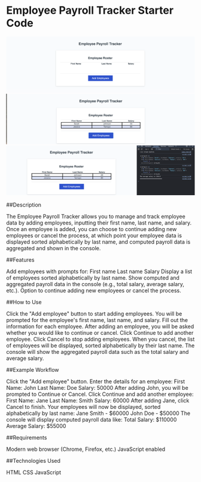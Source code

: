 # Employee Payroll Tracker Starter Code
![ET1](./assets/images/ET1.png)
![ET2](./assets/images/ET2.png)
![ET3](./assets/images/ET3.png)

##Description

The Employee Payroll Tracker allows you to manage and track employee data by adding employees, inputting their first name, last name, and salary. Once an employee is added, you can choose to continue adding new employees or cancel the process, at which point your employee data is displayed sorted alphabetically by last name, and computed payroll data is aggregated and shown in the console.

##Features

Add employees with prompts for:
First name
Last name
Salary
Display a list of employees sorted alphabetically by last name.
Show computed and aggregated payroll data in the console (e.g., total salary, average salary, etc.).
Option to continue adding new employees or cancel the process.

##How to Use

Click the "Add employee" button to start adding employees.
You will be prompted for the employee's first name, last name, and salary. Fill out the information for each employee.
After adding an employee, you will be asked whether you would like to continue or cancel.
Click Continue to add another employee.
Click Cancel to stop adding employees.
When you cancel, the list of employees will be displayed, sorted alphabetically by their last name.
The console will show the aggregated payroll data such as the total salary and average salary.

##Example Workflow

Click the "Add employee" button.
Enter the details for an employee:
First Name: John
Last Name: Doe
Salary: 50000
After adding John, you will be prompted to Continue or Cancel.
Click Continue and add another employee:
First Name: Jane
Last Name: Smith
Salary: 60000
After adding Jane, click Cancel to finish.
Your employees will now be displayed, sorted alphabetically by last name:
Jane Smith - $60000
John Doe - $50000
The console will display computed payroll data like:
Total Salary: $110000
Average Salary: $55000

##Requirements

Modern web browser (Chrome, Firefox, etc.)
JavaScript enabled

##Technologies Used

HTML
CSS
JavaScript
